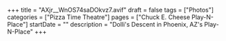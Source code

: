+++
title = "AXjr__WnOS74saDOkvz7.avif"
draft = false
tags = ["Photos"]
categories = ["Pizza Time Theatre"]
pages = ["Chuck E. Cheese Play-N-Place"]
startDate = ""
description = "Dolli's Descent in Phoenix, AZ's Play-N-Place"
+++
